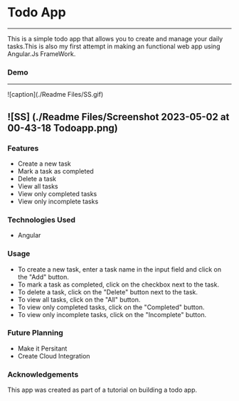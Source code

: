 # Todo App 
---
This is a simple todo app that allows you to create and manage your daily tasks.This is also my first attempt in making an functional web app using Angular.Js FrameWork. 

### Demo 
---
![caption](./Readme Files/SS.gif)

![SS] (./Readme Files/Screenshot 2023-05-02 at 00-43-18 Todoapp.png)
---
### Features 

- Create a new task
- Mark a task as completed
- Delete a task
- View all tasks
- View only completed tasks
- View only incomplete tasks

### Technologies Used 

- Angular

### Usage 

- To create a new task, enter a task name in the input field and click on the "Add" button.
- To mark a task as completed, click on the checkbox next to the task.
- To delete a task, click on the "Delete" button next to the task.
- To view all tasks, click on the "All" button.
- To view only completed tasks, click on the "Completed" button.
- To view only incomplete tasks, click on the "Incomplete" button.

### Future Planning 

- Make it Persitant
- Create Cloud Integration

### Acknowledgements 

This app was created as part of a tutorial on building a todo app.
